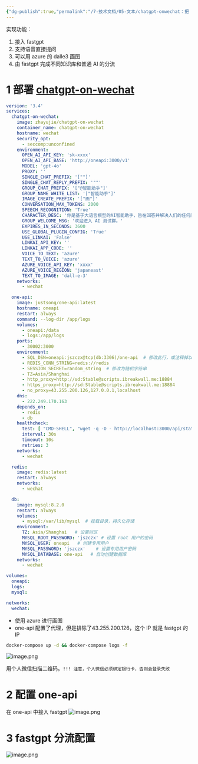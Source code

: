 ```yaml
---
{"dg-publish":true,"permalink":"/7-技术文档/05-文本/chatgpt-onwechat：把 fastgpt 接入微信/","tags":["fastgpt"]}
---
```


实现功能：
1. 接入 fastgpt
2. 支持语音直接提问
3. 可以用 azure 的 dalle3 画图
4. 由 fastgpt 完成不同知识库和普通 AI 的分流

# 1 部署 [chatgpt-on-wechat](https://github.com/zhayujie/chatgpt-on-wechat)

```yaml
version: '3.4'
services:
  chatgpt-on-wechat:
    image: zhayujie/chatgpt-on-wechat
    container_name: chatgpt-on-wechat
    hostname: wechat
    security_opt:
      - seccomp:unconfined
    environment:
      OPEN_AI_API_KEY: 'sk-xxxx'
      OPEN_AI_API_BASE: 'http://oneapi:3000/v1'
      MODEL: 'gpt-4o'
      PROXY: ''
      SINGLE_CHAT_PREFIX: '[""]'
      SINGLE_CHAT_REPLY_PREFIX: '""'
      GROUP_CHAT_PREFIX: '["@智能助手"]'
      GROUP_NAME_WHITE_LIST: '["智能助手"]'
      IMAGE_CREATE_PREFIX: '["画"]'
      CONVERSATION_MAX_TOKENS: 2000
      SPEECH_RECOGNITION: 'True'
      CHARACTER_DESC: '你是基于大语言模型的AI智能助手，旨在回答并解决人们的任何问题，并且可以使用多种语言与人交流。'
      GROUP_WELCOME_MSG: '欢迎进入 AI 测试群。'
      EXPIRES_IN_SECONDS: 3600
      USE_GLOBAL_PLUGIN_CONFIG: 'True'
      USE_LINKAI: 'False'
      LINKAI_API_KEY: ''
      LINKAI_APP_CODE: ''
      VOICE_TO_TEXT: 'azure'
      TEXT_TO_VOICE: 'azure'
      AZURE_VOICE_API_KEY: 'xxxx'
      AZURE_VOICE_REGION: 'japaneast'
      TEXT_TO_IMAGE: 'dall-e-3'
    networks:
      - wechat

  one-api:
    image: justsong/one-api:latest
    hostname: oneapi
    restart: always
    command: --log-dir /app/logs
    volumes:
      - oneapi:/data
      - logs:/app/logs
    ports:
      - 30002:3000
    environment:
      - SQL_DSN=oneapi:jszczx@tcp(db:3306)/one-api  # 修改此行，或注释掉以使用 SQLite 作为数据库
      - REDIS_CONN_STRING=redis://redis
      - SESSION_SECRET=random_string  # 修改为随机字符串
      - TZ=Asia/Shanghai
      - http_proxy=http://sd:Stable@scripts.ibreakwall.me:18884
      - https_proxy=http://sd:Stable@scripts.ibreakwall.me:18884
      - no_proxy=43.255.200.126,127.0.0.1,localhost
    dns:
      - 222.249.170.163
    depends_on:
      - redis
      - db
    healthcheck:
      test: [ "CMD-SHELL", "wget -q -O - http://localhost:3000/api/status | grep -o '\"success\":\\s*true' | awk -F: '{print $2}'" ]
      interval: 30s
      timeout: 10s
      retries: 3
    networks:
      - wechat

  redis:
    image: redis:latest
    restart: always
    networks:
      - wechat

  db:
    image: mysql:8.2.0
    restart: always
    volumes:
      - mysql:/var/lib/mysql  # 挂载目录，持久化存储
    environment:
      TZ: Asia/Shanghai   # 设置时区
      MYSQL_ROOT_PASSWORD: 'jszczx' # 设置 root 用户的密码
      MYSQL_USER: oneapi   # 创建专用用户
      MYSQL_PASSWORD: 'jszczx'    # 设置专用用户密码
      MYSQL_DATABASE: one-api   # 自动创建数据库
    networks:
      - wechat

volumes:
  oneapi:
  logs:
  mysql:

networks:
  wechat:
```

- 使用 azure 进行画图
- one-api 配置了代理，但是排除了43.255.200.126，这个 IP 就是 fastgpt 的 IP

```bash
docker-compose up -d && docker-compose logs -f
```

![image.png](https://nxl-tuchuang.oss-cn-beijing.aliyuncs.com/202408220935969.png)

用个人微信扫描二维码。`!!! 注意，个人微信必须绑定银行卡，否则会登录失败`

# 2 配置 one-api

在 one-api 中接入 fastgpt
![image.png](https://nxl-tuchuang.oss-cn-beijing.aliyuncs.com/202408221003786.png)


# 3 fastgpt 分流配置

![image.png](https://nxl-tuchuang.oss-cn-beijing.aliyuncs.com/202408221439623.png)
